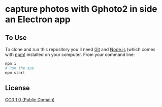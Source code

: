 # capture photos with Gphoto2 in side an Electron app

## To Use

To clone and run this repository you'll need [Git](https://git-scm.com) and [Node.js](https://nodejs.org/en/download/) (which comes with [npm](http://npmjs.com)) installed on your computer. From your command line:

```bash
npm i
# Run the app
npm start
```

## License

[CC0 1.0 (Public Domain)](LICENSE.md)
